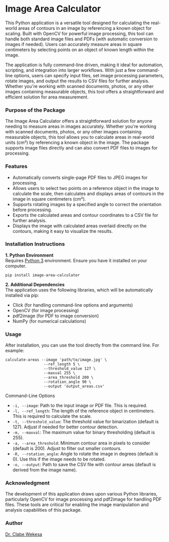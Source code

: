 # Image Area Calculator

This Python application is a versatile tool designed for calculating the real-world areas of contours in an image by referencing a known object for scaling. Built with OpenCV for powerful image processing, this tool can handle both standard image files and PDFs (with automatic conversion to images if needed). Users can accurately measure areas in square centimeters by selecting points on an object of known length within the image.

The application is fully command-line driven, making it ideal for automation, scripting, and integration into larger workflows. With just a few command-line options, users can specify input files, set image processing parameters, rotate images, and output the results to CSV files for further analysis. Whether you're working with scanned documents, photos, or any other images containing measurable objects, this tool offers a straightforward and efficient solution for area measurement.

### Purpose of the Package

The Image Area Calculator offers a straightforward solution for anyone needing to measure areas in images accurately. Whether you're working with scanned documents, photos, or any other images containing measurable objects, this tool allows you to calculate areas in real-world units (cm²) by referencing a known object in the image. The package supports image files directly and can also convert PDF files to images for processing.

### Features

- Automatically converts single-page PDF files to JPEG images for processing.
- Allows users to select two points on a reference object in the image to calculate the scale, then calculates and displays areas of contours in the image in square centimeters (cm²).
- Supports rotating images by a specified angle to correct the orientation before processing.
- Exports the calculated areas and contour coordinates to a CSV file for further analysis.
- Displays the image with calculated areas overlaid directly on the contours, making it easy to visualize the results.

### Installation Instructions

**1. Python Environment**  
Requires [Python 3](https://www.python.org/) environment. Ensure you have it installed on your computer.

```shell
pip install image-area-calculator
```
**2. Additional Dependencies**  
The application uses the following libraries, which will be automatically installed via pip:
- Click (for handling command-line options and arguments)
- OpenCV (for image processing)
- pdf2image (for PDF to image conversion)
- NumPy (for numerical calculations)

### Usage
After installation, you can use the tool directly from the command line. For example:

```shell
calculate-areas --image 'path/to/image.jpg' \
                 --ref_length 5 \
                 --threshold_value 127 \
                 --maxval 255 \
                 --area_threshold 200 \
                 --rotation_angle 90 \
                 --output 'output_areas.csv'
```

Command-Line Options
- `-i, --image`: Path to the input image or PDF file. This is required.
- `-l, --ref_length`: The length of the reference object in centimeters. This is required to calculate the scale.
- `-t, --threshold_value`: The threshold value for binarization (default is 127). Adjust if needed for better contour detection.
- `-m, --maxval`: The maximum value for binary thresholding (default is 255).
- `-a, --area_threshold`: Minimum contour area in pixels to consider (default is 200). Adjust to filter out smaller contours.
- `-R, --rotation_angle`: Angle to rotate the image in degrees (default is 0). Use this if the image needs to be rotated.
- `-o, --output`: Path to save the CSV file with contour areas (default is derived from the image name).  

### Acknowledgment
The development of this application draws upon various Python libraries, particularly OpenCV for image processing and pdf2image for handling PDF files. These tools are critical for enabling the image manipulation and analysis capabilities of this package.

### Author
[Dr. Clabe Wekesa](https://www.ice.mpg.de/246268/group-members) 

